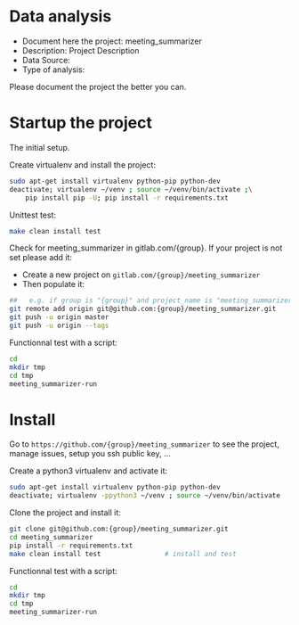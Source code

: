 # Data analysis
- Document here the project: meeting_summarizer
- Description: Project Description
- Data Source:
- Type of analysis:

Please document the project the better you can.

# Startup the project

The initial setup.

Create virtualenv and install the project:
```bash
sudo apt-get install virtualenv python-pip python-dev
deactivate; virtualenv ~/venv ; source ~/venv/bin/activate ;\
    pip install pip -U; pip install -r requirements.txt
```

Unittest test:
```bash
make clean install test
```

Check for meeting_summarizer in gitlab.com/{group}.
If your project is not set please add it:

- Create a new project on `gitlab.com/{group}/meeting_summarizer`
- Then populate it:

```bash
##   e.g. if group is "{group}" and project_name is "meeting_summarizer"
git remote add origin git@github.com:{group}/meeting_summarizer.git
git push -u origin master
git push -u origin --tags
```

Functionnal test with a script:

```bash
cd
mkdir tmp
cd tmp
meeting_summarizer-run
```

# Install

Go to `https://github.com/{group}/meeting_summarizer` to see the project, manage issues,
setup you ssh public key, ...

Create a python3 virtualenv and activate it:

```bash
sudo apt-get install virtualenv python-pip python-dev
deactivate; virtualenv -ppython3 ~/venv ; source ~/venv/bin/activate
```

Clone the project and install it:

```bash
git clone git@github.com:{group}/meeting_summarizer.git
cd meeting_summarizer
pip install -r requirements.txt
make clean install test                # install and test
```
Functionnal test with a script:

```bash
cd
mkdir tmp
cd tmp
meeting_summarizer-run
```
